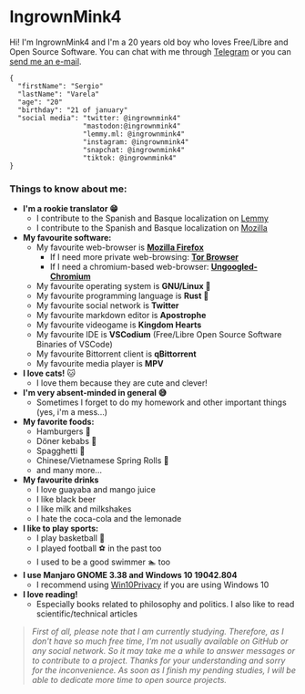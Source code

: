 # IngrownMink4
Hi! I'm IngrownMink4 and I'm a 20 years old boy who loves Free/Libre and Open Source Software. You can chat with me through [Telegram](https://t.me/IngrownMink4) or you can [send me an e-mail](mailto:sergiovg01@outlook.com).

```
{
  "firstName": "Sergio"
  "lastName": "Varela"
  "age": "20"
  "birthday": "21 of january"
  "social media": "twitter: @ingrownmink4"
                  "mastodon:@ingrownmink4"
                  "lemmy.ml: @ingrownmink4"
                  "instagram: @ingrownmink4"
                  "snapchat: @ingrownmink4"
                  "tiktok: @ingrownmink4"
}

``` 

### Things to know about me:
* **I'm a rookie translator 😁**
  * I contribute to the Spanish and Basque localization on [Lemmy](https://github.com/LemmyNet/lemmy)
  * I contribute to the Spanish and Basque localization on [Mozilla](https://github.com/mozilla)
* **My favourite software:**
  *  My favourite web-browser is **[Mozilla Firefox](https://mozilla.org/firefox/new)**
     + If I need more private web-browsing: **[Tor Browser](https://torproject.org/download)**
     + If I need a chromium-based web-browser: **[Ungoogled-Chromium](https://ungoogled-software.github.io/)**
  * My favourite operating system is **GNU/Linux 🐧**
  * My favourite programming language is **Rust 🦀** 
  * My favourite social network is **Twitter**
  * My favourite markdown editor is **Apostrophe** 
  * My favourite videogame is **Kingdom Hearts**
  * My favourite IDE is **VSCodium** (Free/Libre Open Source Software Binaries of VSCode)
  * My favourite Bittorrent client is **qBittorrent**
  * My favourite media player is **MPV**
* **I love cats!** 🐱
  * I love them because they are cute and clever!
* **I'm very absent-minded in general 😅**
  * Sometimes I forget to do my homework and other important things (yes, i'm a mess...)
* **My favorite foods:**
  * Hamburgers 🍔
  * Döner kebabs 🥙
  * Spagghetti 🍝
  * Chinese/Vietnamese Spring Rolls 🥢
  * and many more...
* **My favourite drinks**
  * I love guayaba and mango juice 
  * I like black beer
  * I like milk and milkshakes
  * I hate the coca-cola and the lemonade   
* **I like to play sports:**
  * I play basketball 🏀
  * I played football ⚽ in the past too
  * I used to be a good swimmer 🏊 too
* **I use Manjaro GNOME 3.38 and Windows 10 19042.804**
  * I recommend using [Win10Privacy](https://www.w10privacy.de/english-home/) if you are using Windows 10
* **I love reading!**
  * Especially books related to philosophy and politics. I also like to read scientific/technical articles 

>*First of all, please note that I am currently studying. Therefore, as I don't have so much free time, I'm not usually available on GitHub or any social network. So it may take me a while to answer messages or to contribute to a project. Thanks for your understanding and sorry for the inconvenience. As soon as I finish my pending studies, I will be able to dedicate more time to open source projects.*

